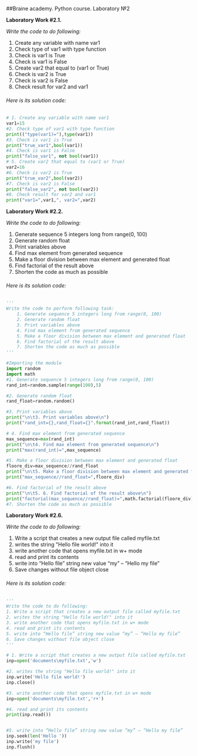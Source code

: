 ##Braine academy. Python course. Laboratory №2
  
<b> Laboratory Work #2.1.</b>
<div>
<i>Write the code to do following:</i>
    <ol>
        <li>Create any variable with name var1</li>
        <li>Check type of var1 with type function</li>
        <li>Check is var1 is True</li>
        <li>Check is var1 is False</li>
        <li>Create var2 that equal to (var1 or True)</li>
        <li>Check is var2 is True</li>
        <li>Check is var2 is False</li>
        <li>Check result for var2 and var1</li>
     </ol>
</div>
<h6> Here is its solution code:</h6>

```Python
# 1. Create any variable with name var1
var1=15
#2. Check type of var1 with type function
print(("type(var1)="),type(var1))
#3. Check is var1 is True
print("true_var1",bool(var1))
#4. Check is var1 is False
print("false_var1", not bool(var1))
# 5. Create var2 that equal to (var1 or True)
var2=16
#6. Check is var2 is True
print("true_var2",bool(var2))
#7. Check is var2 is False
print("false_var2", not bool(var2))
#8. Check result for var2 and var1
print("var1=",var1,", var2=",var2)
```

<b> Laboratory Work #2.2.</b>
<div>
<i>Write the code to do following:</i>
    <ol>
        <li>Generate sequence 5 integers long from range(0, 100)</li>
        <li>Generate random float</li>
        <li>Print variables above</li>
        <li>Find max element from generated sequence</li>
        <li>Make a floor division between max element and generated float</li>
        <li>Find factorial of the result above</li>
        <li>Shorten the code as much as possible</li>
     </ol>
</div>
<h6> Here is its solution code:</h6>

```Python
'''
Write the code to perform following task:
    1. Generate sequence 5 integers long from range(0, 100)
    2. Generate random float
    3. Print variables above
    4. Find max element from generated sequence
    5. Make a floor division between max element and generated float
    6. Find factorial of the result above
    7. Shorten the code as much as possible
'''

#Importing the module
import random
import math
#1. Generate sequence 5 integers long from range(0, 100)
rand_int=random.sample(range(100),5)

#2. Generate random float
rand_float=random.random()

#3. Print variables above
print("\n\t3. Print variables above\n")
print("rand_int={},rand_float={}".format(rand_int,rand_float))

# 4. Find max element from generated sequence
max_sequence=max(rand_int)
print("\n\t4. Find max element from generated sequence\n")
print("max(rand_int)=",max_sequence)

#5. Make a floor division between max element and generated float
floore_div=max_sequence//rand_float
print("\n\t5. Make a floor division between max element and generated float\n")
print("max_sequence//rand_float=",floore_div)

#6. Find factorial of the result above
print("\n\t5. 6. Find factorial of the result above\n")
print("factorial(max_sequence//rand_float)=",math.factorial(floore_div))
#7. Shorten the code as much as possible
```


<b> Laboratory Work #2.6.</b>
<div>
<i>Write the code to do following:</i>
    <ol>
        <li>Write a script that creates a new output file called myfile.txt</li>
        <li>writes the string "Hello file world!" into it</li>
        <li>write another code that opens myfile.txt in w+ mode</li>
        <li>read and print its contents</li>
        <li>write into “Hello file” string new value “my” – “Hello my file”</li>
        <li>Save changes without file object close</li>
    </ol>
</div>
<h6> Here is its solution code:</h6>




```Python
'''
Write the code to do following:
1. Write a script that creates a new output file called myfile.txt
2. writes the string "Hello file world!" into it
3. write another code that opens myfile.txt in w+ mode
4. read and print its contents
5. write into “Hello file” string new value “my” – “Hello my file”
6. Save changes without file object close
'''

# 1. Write a script that creates a new output file called myfile.txt
inp=open('documents\myfile.txt','w')

#2. writes the string "Hello file world!" into it
inp.write('Hello file world!')
inp.close()

#3. write another code that opens myfile.txt in w+ mode
inp=open('documents\myfile.txt','r+')

#4. read and print its contents
print(inp.read())


#5. write into “Hello file” string new value “my” – “Hello my file”
inp.seek(len('Hello '))
inp.write('my file')
inp.flush()
```